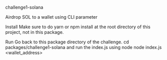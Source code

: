 challenge1-solana

Airdrop SOL to a wallet using CLI parameter

Install
Make sure to do yarn or npm install at the root directory of this project, not in this package.

Run
Go back to this package directory of the challenge.
cd packages/challenge1-solana
and run the index.js using node
node index.js <wallet_address>
